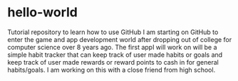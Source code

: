# hello-world
Tutorial repository to learn how to use GitHub
I am starting on GitHub to enter the game and app development world after dropping out of college for computer science over 8 years ago. 
The first appI will work on will be a simple habit tracker that can keep track of user made habits or goals and keep track of user made rewards or reward points to cash in for general habits/goals. I am working on this with a close friend from high school.
